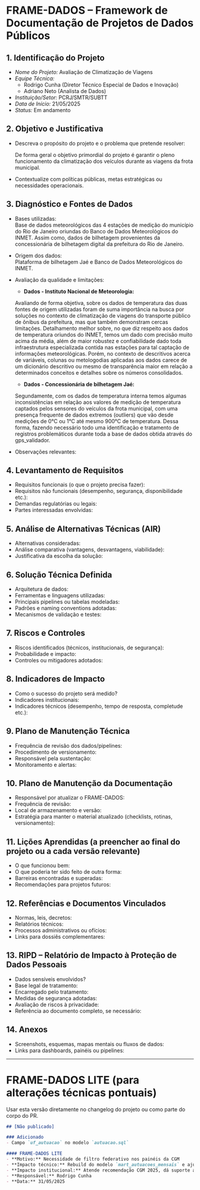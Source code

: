 # FRAME-DADOS – Framework de Documentação de Projetos de Dados Públicos

## 1. Identificação do Projeto

* *Nome do Projeto:* Avaliação de Climatização de Viagens
* *Equipe Técnica:*
    * Rodrigo Cunha (Diretor Técnico Especial de Dados e Inovação)
    * Adriano Neto (Analista de Dados)
* *Instituição/Setor:* PCRJ/SMTR/SUBTT
* *Data de Início:*  21/05/2025
* *Status:* Em andamento

## 2. Objetivo e Justificativa

* Descreva o propósito do projeto e o problema que pretende resolver:  
  
  De forma geral o objetivo primordial do projeto é garantir o pleno funcionamento da climatização dos veículos durante as viagens da frota municipal.
    
* Contextualize com políticas públicas, metas estratégicas ou necessidades operacionais.

## 3. Diagnóstico e Fontes de Dados

* Bases utilizadas:  
Base de dados meteorológicos das 4 estações de medição do município do Rio de Janeiro oriundas do Banco de Dados Meteorológicos do INMET. Assim como, dados de bilhetagem provenientes da concessionária de bilhetagem digital da prefeitura do Rio de Janeiro.  

* Origem dos dados:  
 Plataforma de bilhetagem Jaé e  Banco de Dados Meteorológicos do INMET.  
  
* Avaliação da qualidade e limitações:
  
   - **Dados - Instituto Nacional de Meteorologia:**  
  
  Avaliando de forma objetiva, sobre os dados de temperatura das duas fontes de origem utilizadas foram de suma importância na busca por soluções no contexto de climatização de viagens do transporte público de ônibus da prefeitura, mas que também demonstram cercas limitações. Detalhamento melhor sobre, no que diz respeito aos dados de temperatura oriundos do INMET, temos um dado com precisão muito acima da média, além de maior robustez e confiabilidade dado toda infraestrutura especializada  contida nas estações para tal captação de informações meteorológicas. Porém, no contexto de descritivos acerca de variáveis, colunas ou metologodias aplicadas aos dados carece de um dicionário descritivo ou mesmo de transparência maior em relação a determinados conceitos e detalhes sobre os números consolidados.
    
   - **Dados - Concessionária de bilhetagem Jaé:**  
  
  Segundamente, com os dados de temperatura interna temos algumas inconsistências em relação aos valores de medição de temperatura captados pelos sensores do veículos da frota municipal, com uma presença frequente de dados extremos (outliers) que vão desde medições de 0°C ou 1°C até mesmo 900°C de temperatura. Dessa forma, fazendo necessário todo uma identificação e tratamento de registros problemáticos durante toda a base de dados obtida através do gps_validador.
* Observações relevantes:  


## 4. Levantamento de Requisitos

* Requisitos funcionais (o que o projeto precisa fazer):
* Requisitos não funcionais (desempenho, segurança, disponibilidade etc.):
* Demandas regulatórias ou legais:
* Partes interessadas envolvidas:

## 5. Análise de Alternativas Técnicas (AIR)

* Alternativas consideradas:
* Análise comparativa (vantagens, desvantagens, viabilidade):
* Justificativa da escolha da solução:

## 6. Solução Técnica Definida

* Arquitetura de dados:
* Ferramentas e linguagens utilizadas:
* Principais pipelines ou tabelas modeladas:
* Padrões e naming conventions adotadas:
* Mecanismos de validação e testes:

## 7. Riscos e Controles

* Riscos identificados (técnicos, institucionais, de segurança):
* Probabilidade e impacto:
* Controles ou mitigadores adotados:

## 8. Indicadores de Impacto

* Como o sucesso do projeto será medido?
* Indicadores institucionais:
* Indicadores técnicos (desempenho, tempo de resposta, completude etc.):

## 9. Plano de Manutenção Técnica

* Frequência de revisão dos dados/pipelines:
* Procedimento de versionamento:
* Responsável pela sustentação:
* Monitoramento e alertas:

## 10. Plano de Manutenção da Documentação

* Responsável por atualizar o FRAME-DADOS:
* Frequência de revisão:
* Local de armazenamento e versão:
* Estratégia para manter o material atualizado (checklists, rotinas, versionamento):

## 11. Lições Aprendidas (a preencher ao final do projeto ou a cada versão relevante)

* O que funcionou bem:
* O que poderia ter sido feito de outra forma:
* Barreiras encontradas e superadas:
* Recomendações para projetos futuros:

## 12. Referências e Documentos Vinculados

* Normas, leis, decretos:
* Relatórios técnicos:
* Processos administrativos ou ofícios:
* Links para dossiês complementares:

## 13. RIPD – Relatório de Impacto à Proteção de Dados Pessoais

* Dados sensíveis envolvidos?
* Base legal de tratamento:
* Encarregado pelo tratamento:
* Medidas de segurança adotadas:
* Avaliação de riscos à privacidade:
* Referência ao documento completo, se necessário:

## 14. Anexos

* Screenshots, esquemas, mapas mentais ou fluxos de dados:
* Links para dashboards, painéis ou pipelines:

---

# FRAME-DADOS LITE (para alterações técnicas pontuais)

Usar esta versão diretamente no changelog do projeto ou como parte do corpo do PR.

```md
## [Não publicado]

### Adicionado
- Campo `uf_autuacao` no modelo `autuacao.sql`

#### FRAME-DADOS LITE
- **Motivo:** Necessidade de filtro federativo nos painéis da CGM
- **Impacto técnico:** Rebuild do modelo `mart_autuacoes_mensais` e ajustes em dashboards
- **Impacto institucional:** Atende recomendação CGM 2025, dá suporte a painel de fiscalização pública
- **Responsável:** Rodrigo Cunha
- **Data:** 31/05/2025
```
